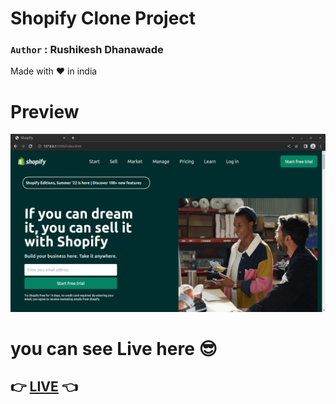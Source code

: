 # Shopify Clone Project

### `Author` : **Rushikesh Dhanawade**

Made with ❤ in india

# Preview

![preview](thumbnail.png)


# you can see Live here 😎

## 👉 [LIVE](https://rushi-shopify.netlify.app/) 👈